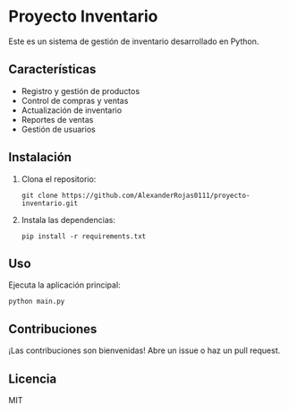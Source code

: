 # Proyecto Inventario

Este es un sistema de gestión de inventario desarrollado en Python.

## Características

- Registro y gestión de productos
- Control de compras y ventas
- Actualización de inventario
- Reportes de ventas
- Gestión de usuarios

## Instalación

1. Clona el repositorio:
   ```
   git clone https://github.com/AlexanderRojas0111/proyecto-inventario.git
   ```
2. Instala las dependencias:
   ```
   pip install -r requirements.txt
   ```

## Uso

Ejecuta la aplicación principal:
```
python main.py
```

## Contribuciones

¡Las contribuciones son bienvenidas! Abre un issue o haz un pull request.

## Licencia

MIT
